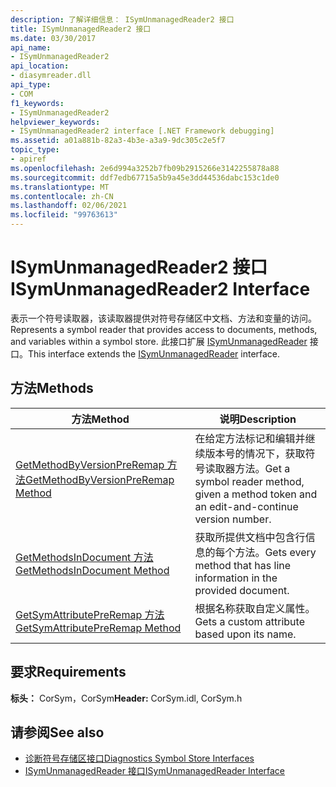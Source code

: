 ```yaml
---
description: 了解详细信息： ISymUnmanagedReader2 接口
title: ISymUnmanagedReader2 接口
ms.date: 03/30/2017
api_name:
- ISymUnmanagedReader2
api_location:
- diasymreader.dll
api_type:
- COM
f1_keywords:
- ISymUnmanagedReader2
helpviewer_keywords:
- ISymUnmanagedReader2 interface [.NET Framework debugging]
ms.assetid: a01a881b-82a3-4b3e-a3a9-9dc305c2e5f7
topic_type:
- apiref
ms.openlocfilehash: 2e6d994a3252b7fb09b2915266e3142255878a88
ms.sourcegitcommit: ddf7edb67715a5b9a45e3dd44536dabc153c1de0
ms.translationtype: MT
ms.contentlocale: zh-CN
ms.lasthandoff: 02/06/2021
ms.locfileid: "99763613"
---
```

# <a name="isymunmanagedreader2-interface"></a><span data-ttu-id="74efd-103">ISymUnmanagedReader2 接口</span><span class="sxs-lookup"><span data-stu-id="74efd-103">ISymUnmanagedReader2 Interface</span></span>

<span data-ttu-id="74efd-104">表示一个符号读取器，该读取器提供对符号存储区中文档、方法和变量的访问。</span><span class="sxs-lookup"><span data-stu-id="74efd-104">Represents a symbol reader that provides access to documents, methods, and variables within a symbol store.</span></span> <span data-ttu-id="74efd-105">此接口扩展 [ISymUnmanagedReader](isymunmanagedreader-interface.md) 接口。</span><span class="sxs-lookup"><span data-stu-id="74efd-105">This interface extends the [ISymUnmanagedReader](isymunmanagedreader-interface.md) interface.</span></span>  
  
## <a name="methods"></a><span data-ttu-id="74efd-106">方法</span><span class="sxs-lookup"><span data-stu-id="74efd-106">Methods</span></span>  
  
|<span data-ttu-id="74efd-107">方法</span><span class="sxs-lookup"><span data-stu-id="74efd-107">Method</span></span>|<span data-ttu-id="74efd-108">说明</span><span class="sxs-lookup"><span data-stu-id="74efd-108">Description</span></span>|  
|------------|-----------------|  
|[<span data-ttu-id="74efd-109">GetMethodByVersionPreRemap 方法</span><span class="sxs-lookup"><span data-stu-id="74efd-109">GetMethodByVersionPreRemap Method</span></span>](isymunmanagedreader2-getmethodbyversionpreremap-method.md)|<span data-ttu-id="74efd-110">在给定方法标记和编辑并继续版本号的情况下，获取符号读取器方法。</span><span class="sxs-lookup"><span data-stu-id="74efd-110">Get a symbol reader method, given a method token and an edit-and-continue version number.</span></span>|  
|[<span data-ttu-id="74efd-111">GetMethodsInDocument 方法</span><span class="sxs-lookup"><span data-stu-id="74efd-111">GetMethodsInDocument Method</span></span>](isymunmanagedreader2-getmethodsindocument-method.md)|<span data-ttu-id="74efd-112">获取所提供文档中包含行信息的每个方法。</span><span class="sxs-lookup"><span data-stu-id="74efd-112">Gets every method that has line information in the provided document.</span></span>|  
|[<span data-ttu-id="74efd-113">GetSymAttributePreRemap 方法</span><span class="sxs-lookup"><span data-stu-id="74efd-113">GetSymAttributePreRemap Method</span></span>](isymunmanagedreader2-getsymattributepreremap-method.md)|<span data-ttu-id="74efd-114">根据名称获取自定义属性。</span><span class="sxs-lookup"><span data-stu-id="74efd-114">Gets a custom attribute based upon its name.</span></span>|  
  
## <a name="requirements"></a><span data-ttu-id="74efd-115">要求</span><span class="sxs-lookup"><span data-stu-id="74efd-115">Requirements</span></span>  

 <span data-ttu-id="74efd-116">**标头：** CorSym，CorSym</span><span class="sxs-lookup"><span data-stu-id="74efd-116">**Header:** CorSym.idl, CorSym.h</span></span>  
  
## <a name="see-also"></a><span data-ttu-id="74efd-117">请参阅</span><span class="sxs-lookup"><span data-stu-id="74efd-117">See also</span></span>

- [<span data-ttu-id="74efd-118">诊断符号存储区接口</span><span class="sxs-lookup"><span data-stu-id="74efd-118">Diagnostics Symbol Store Interfaces</span></span>](diagnostics-symbol-store-interfaces.md)
- [<span data-ttu-id="74efd-119">ISymUnmanagedReader 接口</span><span class="sxs-lookup"><span data-stu-id="74efd-119">ISymUnmanagedReader Interface</span></span>](isymunmanagedreader-interface.md)
